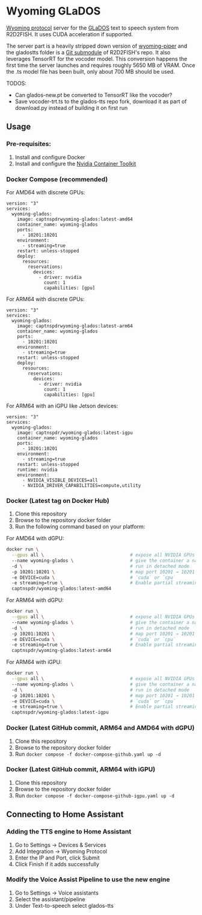 # Wyoming GLaDOS

[Wyoming protocol](https://github.com/rhasspy/wyoming) server for the [GLaDOS](https://github.com/R2D2FISH/glados-tts) text to speech system from R2D2FISH. It uses CUDA acceleration if supported.

The server part is a heavily stripped down version of [wyoming-piper](https://github.com/rhasspy/wyoming-piper) and the gladostts folder is a [Git submodule](https://git-scm.com/book/en/v2/Git-Tools-Submodules) of R2D2FISH's repo. It also leverages TensorRT for the vocoder model. This conversion happens the first time the server launches and requires roughly 5650 MB of VRAM. Once the .ts model file has been built, only about 700 MB should be used.

TODOS:
- Can glados-new.pt be converted to TensorRT like the vocoder?
- Save vocoder-trt.ts to the glados-tts repo fork, download it as part of download.py instead of building it on first run

## Usage

### Pre-requisites:
1. Install and configure Docker
2. Install and configure the [Nvidia Container Toolkit](https://docs.nvidia.com/datacenter/cloud-native/container-toolkit/latest/install-guide.html)

### Docker Compose (recommended)
For AMD64 with discrete GPUs:
```
version: "3"
services:
  wyoming-glados:
    image: captnspdrwyoming-glados:latest-amd64
    container_name: wyoming-glados
    ports:
      - 10201:10201
    environment:
      - streaming=true
    restart: unless-stopped
    deploy:
      resources:
        reservations:
          devices:
            - driver: nvidia
              count: 1
              capabilities: [gpu]
```

For ARM64 with discrete GPUs:
```
version: "3"
services:
  wyoming-glados:
    image: captnspdrwyoming-glados:latest-arm64
    container_name: wyoming-glados
    ports:
      - 10201:10201
    environment:
      - streaming=true
    restart: unless-stopped
    deploy:
      resources:
        reservations:
          devices:
            - driver: nvidia
              count: 1
              capabilities: [gpu]
```

For ARM64 with an iGPU like Jetson devices:
```
version: "3"
services:
  wyoming-glados:
    image: captnspdr/wyoming-glados:latest-igpu
    container_name: wyoming-glados
    ports:
      - 10201:10201
    environment:
      - streaming=true
    restart: unless-stopped
    runtime: nvidia
    environment:
      - NVIDIA_VISIBLE_DEVICES=all
      - NVIDIA_DRIVER_CAPABILITIES=compute,utility
```


### Docker (Latest tag on Docker Hub)
1. Clone this repository
2. Browse to the repository docker folder
3. Run the following command based on your platform:
   
For AMD64 with dGPU:

```bash
docker run \
  --gpus all \                                # expose all NVIDIA GPUs
  --name wyoming-glados \                     # give the container a name
  -d \                                        # run in detached mode
  -p 10201:10201 \                            # map port 10201 → 10201
  -e DEVICE=cuda \                            # `cuda` or `cpu`
  -e streaming=true \                         # Enable partial streaming
  captnspdr/wyoming-glados:latest-amd64
```

For ARM64 with dGPU:

```bash
docker run \
  --gpus all \                                # expose all NVIDIA GPUs
  --name wyoming-glados \                     # give the container a name
  -d \                                        # run in detached mode
  -p 10201:10201 \                            # map port 10201 → 10201
  -e DEVICE=cuda \                            # `cuda` or `cpu`
  -e streaming=true \                         # Enable partial streaming
  captnspdr/wyoming-glados:latest-arm64
```

For ARM64 with iGPU:

```bash
docker run \
  --gpus all \                                # expose all NVIDIA GPUs
  --name wyoming-glados \                     # give the container a name
  -d \                                        # run in detached mode
  -p 10201:10201 \                            # map port 10201 → 10201
  -e DEVICE=cuda \                            # `cuda` or `cpu`
  -e streaming=true \                         # Enable partial streaming
  captnspdr/wyoming-glados:latest-igpu
```



### Docker (Latest GitHub commit, ARM64 and AMD64 with dGPU)
1. Clone this repository
2. Browse to the repository docker folder
3. Run ``docker compose -f docker-compose-github.yaml up -d``


### Docker (Latest GitHub commit, ARM64 with iGPU)
1. Clone this repository
2. Browse to the repository docker folder
3. Run ``docker compose -f docker-compose-github-igpu.yaml up -d``

## Connecting to Home Assistant
### Adding the TTS engine to Home Assistant
1. Go to Settings -> Devices & Services
2. Add Integration -> Wyoming Protocol
3. Enter the IP and Port, click Submit
4. Click Finish if it adds successfully

### Modify the Voice Assist Pipeline to use the new engine
1. Go to Settings -> Voice assistants
2. Select the assistant/pipeline
3. Under Text-to-speech select glados-tts
